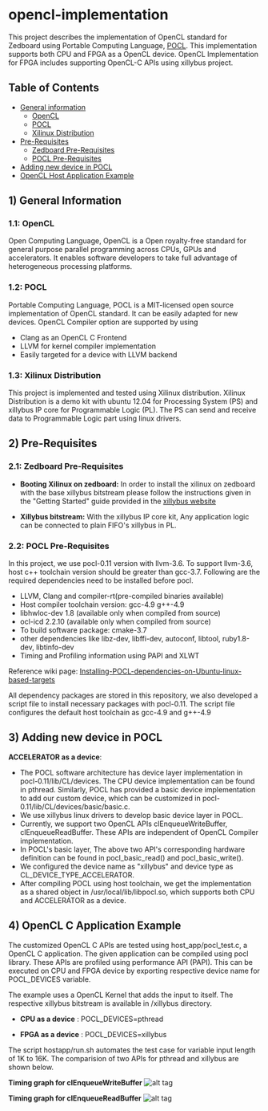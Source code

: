 # opencl-implementation
This project describes the implementation of OpenCL standard for Zedboard using Portable Computing Language, [POCL](http://portablecl.org). This implementation supports both CPU and FPGA as a OpenCL device. OpenCL Implementation for FPGA includes supporting OpenCL-C APIs using xillybus project. 

## Table of Contents
+ [General information](#info) 
    + [OpenCL](#info-opencl)
    + [POCL](#info-pocl)
    + [Xilinux Distribution](#info-xilinux)
+ [Pre-Requisites](#prereq) 
    + [Zedboard Pre-Requisites](#prereq-zb)
	+ [POCL Pre-Requisites](#prereq-pocl)
+ [Adding new device in POCL](#pocldev) 
+ [OpenCL Host Application Example](#hostapp) 

  
## <a name="info"></a> 1) General Information
### <a name="info-opencl"></a> 1.1: OpenCL
Open Computing Language, OpenCL is a Open royalty-free standard for general purpose parallel programming across CPUs, GPUs and accelerators. It enables software developers to take full advantage of heterogeneous processing platforms.

### <a name="info-pocl"></a> 1.2: POCL
Portable Computing Language, POCL is a MIT-licensed open source implementation of OpenCL standard. It can be easily adapted for new devices. OpenCL Compiler option are supported by using 
* Clang as an OpenCL C Frontend
* LLVM for kernel compiler implementation
* Easily targeted for a device with LLVM backend

### <a name="info-xilinux"></a> 1.3: Xilinux Distribution
This project is implemented and tested using Xilinux distribution. Xilinux Distribution is a demo kit with ubuntu 12.04 for Processing System (PS) and xillybus IP core for Programmable Logic (PL). The PS can send and receive data to Programmable Logic part using linux drivers.

## <a name="prereq"></a> 2) Pre-Requisites
### <a name="prereq-zb"></a> 2.1: Zedboard Pre-Requisites

* **Booting Xilinux on zedboard:**
In order to install the xilinux on zedboard with the base xillybus bitstream please follow the instructions given in the "Getting Started" guide provided in the <a href="http://xillybus.com/xillinux" target="_blank">xillybus website</a>

* **Xillybus bitstream:** With the xillybus IP core kit, Any application logic can be connected to plain FIFO's xillybus in PL. 

### <a name="prereq-pocl"></a> 2.2: POCL Pre-Requisites
In this project, we use pocl-0.11 version with llvm-3.6. To support llvm-3.6, host c++ toolchain version should be greater than gcc-3.7. Following are the required dependencies need to be installed before pocl.

* LLVM, Clang and compiler-rt(pre-compiled binaries available)
* Host compiler toolchain version: gcc-4.9 g++-4.9
* libhwloc-dev 1.8 (available only when compiled from source)
* ocl-icd 2.2.10 (available only when compiled from source)
* To build software package: cmake-3.7
* other dependencies like libz-dev, libffi-dev, autoconf, libtool, ruby1.8-dev, libtinfo-dev
* Timing and Profiling information using PAPI and XLWT

Reference wiki page: <a href="https://github.com/umaurmi/OPENCL_EXAMPLES_ZEDBOARD/wiki/Installing-POCL-dependencies-on-Ubuntu-linux-based-targets" target="_blank">Installing-POCL-dependencies-on-Ubuntu-linux-based-targets</a>

All dependency packages are stored in this repository, we also developed a script file to install necessary packages with pocl-0.11. The script file configures the default host toolchain as gcc-4.9 and g++-4.9

## <a name="pocldev"></a> 3) Adding new device in POCL

**ACCELERATOR as a device**: 

* The POCL software architecture has device layer implementation in pocl-0.11/lib/CL/devices. The CPU device implementation can be found in pthread. Similarly, POCL has provided a basic device implementation to add our custom device, which can be customized in pocl-0.11/lib/CL/devices/basic/basic.c. 
* We use xillybus linux drivers to develop basic device layer in POCL.
* Currently, we support two OpenCL APIs clEnqueueWriteBuffer, clEnqueueReadBuffer. These APIs are independent of OpenCL Compiler implementation.
* In POCL's basic layer, The above two API's corresponding hardware definition can be found in pocl_basic_read() and pocl_basic_write().
* We configured the device name as "xillybus" and device type as CL_DEVICE_TYPE_ACCELERATOR.
* After compiling POCL using host toolchain, we get the implementation as a shared object in /usr/local/lib/libpocl.so, which supports both CPU and ACCELERATOR as a device.

## <a name="hostapp"></a> 4) OpenCL C Application Example
The customized OpenCL C APIs are tested using host_app/pocl_test.c, a OpenCL C application. The given application can be compiled using pocl library. These APIs are profiled using performance API (PAPI). This can be executed on CPU and FPGA device by exporting respective device name for POCL_DEVICES variable. 

The example uses a OpenCL Kernel that adds the input to itself. The respective xillybus bitstream is available in /xillybus directory.

* **CPU as a device** : POCL_DEVICES=pthread 

* **FPGA as a device** : POCL_DEVICES=xillybus

The script hostapp/run.sh automates the test case for variable input length of 1K to 16K. The comparision of two APIs for pthread and xillybus are shown below. 

**Timing graph for clEnqueueWriteBuffer**
![alt tag](https://github.com/abisheksethu/opencl-implementation/blob/master/host_app/clEnqueueWriteBuffer.jpg?raw=true)

**Timing graph for clEnqueueReadBuffer**
![alt tag](https://github.com/abisheksethu/opencl-implementation/blob/master/host_app/clEnqueueReadBuffer.jpg?raw=true)